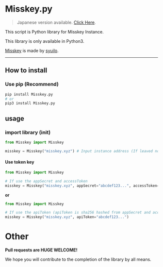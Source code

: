 # Misskey.py

> Japanese version available. [Click Here](README-JP.md).

This script is Python library for Misskey Instance.

This library is only available in Python3.

[Misskey](https://github.com/syuilo/misskey) is made by [syuilo](https://github.com/syuilo).

---

## How to install

### Use pip (Recommend)
```bash
pip install Misskey.py
# or
pip3 install Misskey.py
```

## usage

### import library (init)
```python
from Misskey import Misskey

misskey = Misskey("misskey.xyz") # Input instance address (If leaved no attribute, it sets "misskey.xyz")
```

#### Use token key
```python
from Misskey import Misskey

# If use the appSecret and accessToken
misskey = Misskey("misskey.xyz", appSecret="abcdef123...", accessToken="abcdef123...")
```

**or**

```python
from Misskey import Misskey

# If use the apiToken (apiToken is sha256 hashed from appSecret and accessToken)
misskey = Misskey("misskey.xyz", apiToken="abcdef123...")
```

# Other
**Pull requests are HUGE WELCOME!**

We hope you will contribute to the completion of the library by all means.
